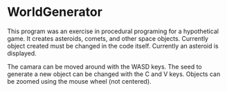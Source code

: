 WorldGenerator
==============

This program was an exercise in procedural programing for a hypothetical game.
It creates asteroids, comets, and other space objects.
Currently object created must be changed in the code itself.
Currently an asteroid is displayed.


The camara can be moved around with the WASD keys.
The seed to generate a new object can be changed with the C and V keys.
Objects can be zoomed using the mouse wheel (not centered).
